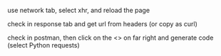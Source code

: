 use network tab, select xhr, and reload the page

check in response tab and get url from headers (or copy as curl)

check in postman, then click on the <> on far right and generate code (select Python requests)
